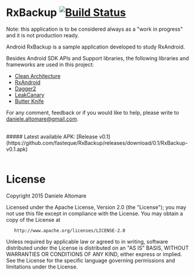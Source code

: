 RxBackup [![Build Status](https://travis-ci.org/fasteque/RxBackup.svg?branch=master)](https://travis-ci.org/fasteque/RxBackup)
================

Note: this application is to be considered always as a "work in progress" and it is not production ready.

Android RxBackup is a sample application developed to study RxAndroid.

Besides Android SDK APIs and Support libraries, the following libraries and frameworks are used in this project:

- [Clean Architecture](https://github.com/android10/Android-CleanArchitecture)
- [RxAndroid](https://github.com/ReactiveX/RxAndroid)
- [Dagger2](https://github.com/google/dagger)
- [LeakCanary](https://github.com/square/leakcanary)
- [Butter Knife](https://github.com/JakeWharton/butterknife) 

For any comment, feedback or if you would like to help, please write to daniele.altomare@gmail.com.

<br>
##### Latest available APK:
[Release v0.1](https://github.com/fasteque/RxBackup/releases/download/0.1/RxBackup-v0.1.apk)
<br><br>

License
================

Copyright 2015 Daniele Altomare

   Licensed under the Apache License, Version 2.0 (the "License");
   you may not use this file except in compliance with the License.
   You may obtain a copy of the License at

       http://www.apache.org/licenses/LICENSE-2.0

   Unless required by applicable law or agreed to in writing, software
   distributed under the License is distributed on an "AS IS" BASIS,
   WITHOUT WARRANTIES OR CONDITIONS OF ANY KIND, either express or implied.
   See the License for the specific language governing permissions and
   limitations under the License.
